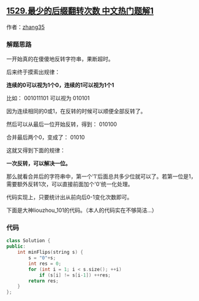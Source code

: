## [1529.最少的后缀翻转次数 中文热门题解1](https://leetcode.cn/problems/minimum-suffix-flips/solutions/100000/zhi-li-ti-onsi-lu-xiang-jie-by-zhang35)

作者：[zhang35](https://leetcode.cn/u/zhang35)
### 解题思路
一开始真的在傻傻地反转字符串，果断超时。

后来终于摸索出规律：

**连续的0可以视为1个0，连续的1可以视为1个1**

比如：
001011101
可以视为
010101

因为连续相同的0或1，在反转的时候可以顺便全部反转了。

然后可以从最后一位开始反转，得到：
010100

合并最后两个0，变成了：
01010

这就又得到下面的规律：

**一次反转，可以解决一位。**

那么就看合并后的字符串中，第一个'1'后面总共多少位就可以了。若第一位是1，需要额外反转1次，可以直接前面加个'0'统一化处理。

代码实现上，只要统计出从前向后0-1变化次数即可。

下面是大神liouzhou_101的代码。（本人的代码实在不够简洁…）

### 代码

```cpp
class Solution {
public:
    int minFlips(string s) {
        s = "0"+s;
        int res = 0;
        for (int i = 1; i < s.size(); ++i)
            if (s[i] != s[i-1]) ++res;
        return res;
    }
};
```